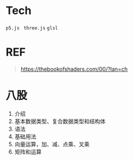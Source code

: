 
# Tech 

`p5.js `  `three.js` `glsl`

# REF

> https://thebookofshaders.com/00/?lan=ch
> 

# 八股

1. 介绍
2. 基本数据类型、复合数据类型和结构体
3. 语法
4. 基础用法
5. 向量运算，加、减、点乘、叉乘
6. 矩阵和运算


